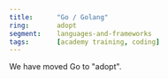 ```yaml
---
title:      "Go / Golang"
ring:       adopt
segment:    languages-and-frameworks
tags:       [academy training, coding]
---
```


We have moved Go to "adopt".
